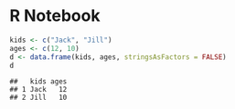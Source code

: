 R Notebook
================

``` r
kids <- c("Jack", "Jill")
ages <- c(12, 10)
d <- data.frame(kids, ages, stringsAsFactors = FALSE)
d
```

    ##   kids ages
    ## 1 Jack   12
    ## 2 Jill   10
